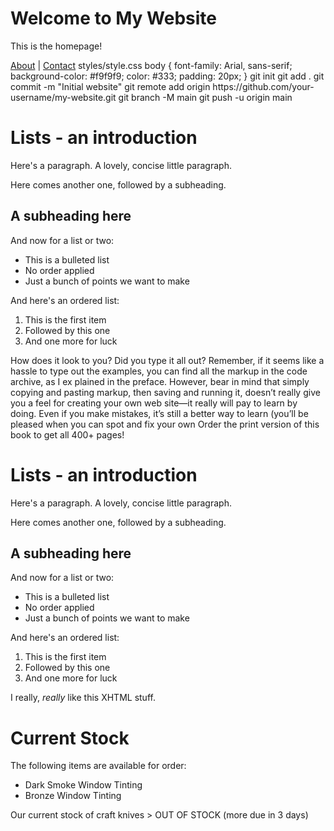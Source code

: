 <!DOCTYPE html>
<html lang="en">
<head>
  <meta charset="UTF-8">
  <title>My Site</title>
  <link rel="stylesheet" href="styles/style.css">
</head>
<body>
  <h1>Welcome to My Website</h1>
  <p>This is the homepage!</p>
  <a href="about.html">About</a> | <a href="contact.html">Contact</a>
</body>
</html>
styles/style.css
body {
  font-family: Arial, sans-serif;
  background-color: #f9f9f9;
  color: #333;
  padding: 20px;
}
git init
git add .
git commit -m "Initial website"
git remote add origin https://github.com/your-username/my-website.git
git branch -M main
git push -u origin main
<!DOCTYPE html PUBLIC "-//W3C//DTD XHTML 1.0 Strict//EN"
"http://www.w3.org/TR/xhtml1/DTD/xhtml1-strict.dtd">
<html xmlns="http://www.w3.org/1999/xhtml">
<head>
<title>Lists - an introduction</title>
<meta http-equiv="Content-Type"
content="text/html; charset=utf-8"/>
</head>
<body>
<h1>Lists - an introduction </h1>
<p>Here's a paragraph. A lovely, concise little paragraph.</p>
<p>Here comes another one, followed by a subheading.</p>
<h2>A subheading here</h2>
<p>And now for a list or two:</p>
<ul>
<li>This is a bulleted list</li>
<li>No order applied</li>
<li>Just a bunch of points we want to make</li>
</ul>
<p>And here's an ordered list:</p>
<ol>
<li>This is the first item</li>
<li>Followed by this one</li>
<li>And one more for luck</li>
</ol>
</body>
</html>
How does it look to you? Did you type it all out? Remember, if it seems like a hassle
to type out the examples, you can find all the markup in the code archive, as I ex
plained in the preface. However, bear in mind that simply copying and pasting
markup, then saving and running it, doesn’t really give you a feel for creating your
own web site—it really will pay to learn by doing. Even if you make mistakes, it’s
still a better way to learn (you’ll be pleased when you can spot and fix your own
Order the print version of this book to get all 400+ pages!

<!DOCTYPE html PUBLIC "-//W3C//DTD XHTML 1.0 Strict//EN"
"http://www.w3.org/TR/xhtml1/DTD/xhtml1-strict.dtd">
<html xmlns="http://www.w3.org/1999/xhtml">
<head>
<title>Lists - an introduction</title>
<meta http-equiv="Content-Type"
content="text/html; charset=utf-8"/>
</head>
<body>
<h1>Lists - an introduction </h1>
<p>Here's a paragraph. A lovely, concise little paragraph.</p>
<p>Here comes another one, followed by a subheading.</p>
<h2>A subheading here</h2>
<p>And now for a list or two:</p>
<ul>
<li>This is a bulleted list</li>
<li>No order applied</li>
<li>Just a bunch of points we want to make</li>
</ul>
<p>And here's an ordered list:</p>
<ol>
<li>This is the first item</li>
<li>Followed by this one</li>
<li>And one more for luck</li>
</ol>
</body>
</html>
<!DOCTYPE html PUBLIC "-//W3C//DTD XHTML 1.0 Strict//EN"
"http://www.w3.org/TR/xhtml1/DTD/xhtml1-strict.dtd">
<html xmlns="http://www.w3.org/1999/xhtml">
<head>
<title>Comment example</title>
<meta http-equiv="Content-Type"
content="text/html; charset=utf-8"/>
</head>
<body>
<p>I really, <em>really</em> like this XHTML stuff.</p>
<!-- Added emphasis using the em element. Handy one, that. -->
</body>
</html>
<!DOCTYPE html PUBLIC "-//W3C//DTD XHTML 1.0 Strict//EN"
"http://www.w3.org/TR/xhtml1/DTD/xhtml1-strict.dtd">
<html xmlns="http://www.w3.org/1999/xhtml">
<head>
<title>Commenting out XHTML</title>
<meta http-equiv="Content-Type"
content="text/html; charset=utf-8"/>
</head>
<body>
<h1>Current Stock</h1>
<p>The following items are available for order:</p>
<ul>
<li>Dark Smoke Window Tinting</li>
<li>Bronze Window Tinting</li>
<!-- <li>Spray mount</li>
<li>Craft knife (pack of 5)</li> -->
</ul>
</body>
</html>
<!DOCTYPE html PUBLIC "-//W3C//DTD XHTML 1.0 Strict//EN"
"http://www.w3.org/TR/xhtml1/DTD/xhtml1-strict.dtd">
<html xmlns="http://www.w3.org/1999/xhtml">
<head>
<title>Stock Note</title>
<meta http-equiv="Content-Type"
content="text/html; charset=utf-8"/>
</head>
<body>
<p>Our current stock of craft knives &gt;
OUT OF STOCK (more due in 3 days)</p>
</body>
</html>
<!DOCTYPE html PUBLIC "-//W3C//DTD XHTML 1.0 Strict//EN"
"http://www.w3.org/TR/xhtml1/DTD/xhtml1-strict.dtd">
<html xmlns="http://www.w3.org/1999/xhtml">
<head>
<title></title>
<meta http-equiv="Content-Type"
content="text/html; charset=utf-8"/>
</head>
<body>
</body>
</html>








